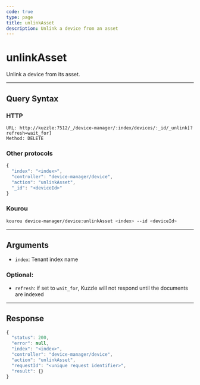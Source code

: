 ```yaml
---
code: true
type: page
title: unlinkAsset
description: Unlink a device from an asset
---
```


# unlinkAsset

Unlink a device from its asset.

---

## Query Syntax

### HTTP

```http
URL: http://kuzzle:7512/_/device-manager/:index/devices/:_id/_unlink[?refresh=wait_for]
Method: DELETE
```

### Other protocols

```js
{
  "index": "<index>",
  "controller": "device-manager/device",
  "action": "unlinkAsset",
  "_id": "<deviceId>"
}
```

### Kourou

```bash
kourou device-manager/device:unlinkAsset <index> --id <deviceId>
```

---

## Arguments

- `index`: Tenant index name

### Optional:

- `refresh`: if set to `wait_for`, Kuzzle will not respond until the documents are indexed

---

## Response

```js
{
  "status": 200,
  "error": null,
  "index": "<index>",
  "controller": "device-manager/device",
  "action": "unlinkAsset",
  "requestId": "<unique request identifier>",
  "result": {}
}
```
